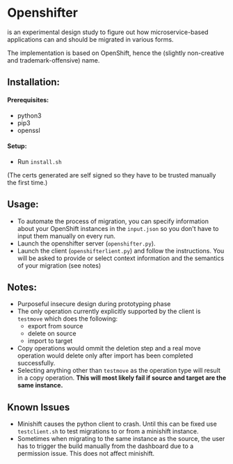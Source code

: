 # Openshifter
is an experimental design study to figure out how microservice-based applications can and should be migrated in various forms.

The implementation is based on OpenShift, hence the (slightly non-creative and trademark-offensive) name.

## Installation:
#### Prerequisites:
- python3
- pip3
- openssl

#### Setup:

- Run `install.sh`

(The certs generated are self signed so they have to be trusted manually the first time.)

## Usage:
- To automate the process of migration, you can specify information about your OpenShift instances in the `input.json` so you don't have to input them manually on every run.
- Launch the openshifter server (`openshifter.py`).
- Launch the client (`openshifterlient.py`) and follow the instructions. You will be asked to provide or select context information and the semantics of your migration (see notes)

## Notes:
- Purposeful insecure design during prototyping phase
- The only operation currently explicitly supported by the client is `testmove` which does the following:
  - export from source
  - delete on source
  - import to target
- Copy operations would ommit the deletion step and a real move operation would delete only after import has been completed successfully.
- Selecting anything other than `testmove` as the operation type will result in a copy operation. **This will most likely fail if source and target are the same instance.**

## Known Issues
- Minishift causes the python client to crash. Until this can be fixed use `testclient.sh` to test migrations to or from a minishift instance.
- Sometimes when migrating to the same instance as the source, the user has to trigger the build manually from the dashboard due to a permission issue. This does not affect minishift.

